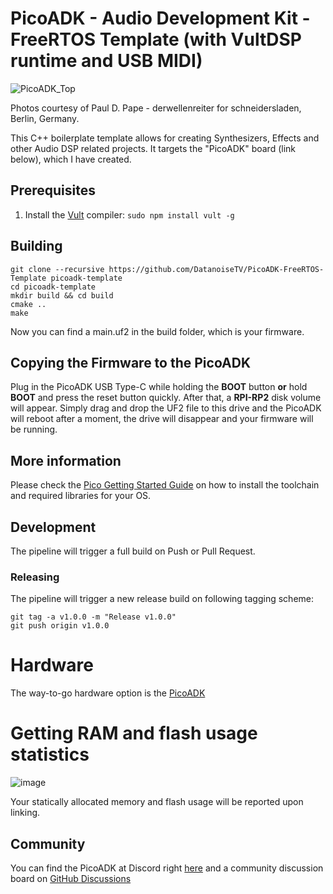 # PicoADK - Audio Development Kit - FreeRTOS Template (with VultDSP runtime and USB MIDI)

![PicoADK_Top](https://user-images.githubusercontent.com/6614616/204331473-485c4a37-0c32-4387-92df-22c15a2e22aa.jpg)

Photos courtesy of Paul D. Pape - derwellenreiter for schneidersladen, Berlin, Germany. 

This C++ boilerplate template allows for creating Synthesizers, Effects and other Audio DSP related projects. It targets the "PicoADK" board (link below), which I have created.
## Prerequisites

1. Install the [Vult](https://github.com/vult-dsp/vult/) compiler: `sudo npm install vult -g`

## Building 
```
git clone --recursive https://github.com/DatanoiseTV/PicoADK-FreeRTOS-Template picoadk-template
cd picoadk-template
mkdir build && cd build
cmake ..
make
```
Now you can find a main.uf2 in the build folder, which is your firmware.

## Copying the Firmware to the PicoADK

Plug in the PicoADK USB Type-C while holding the **BOOT** button **or** hold **BOOT** and press the reset button quickly.
After that, a **RPI-RP2** disk volume will appear. Simply drag and drop the UF2 file to this drive and the PicoADK will
reboot after a moment, the drive will disappear and your firmware will be running.

## More information

Please check the [Pico Getting Started Guide](https://datasheets.raspberrypi.com/pico/getting-started-with-pico.pdf) on how to install the toolchain and required libraries for your OS.

## Development

The pipeline will trigger a full build on Push or Pull Request.

### Releasing

The pipeline will trigger a new release build on following tagging scheme:

```
git tag -a v1.0.0 -m "Release v1.0.0"
git push origin v1.0.0
```

# Hardware

The way-to-go hardware option is the [PicoADK](https://github.com/DatanoiseTV/PicoADK-Hardware)

# Getting RAM and flash usage statistics

![image](https://user-images.githubusercontent.com/6614616/203217505-7b235539-9cc0-42c1-a4ca-f910ef306fb1.png)

Your statically allocated memory and flash usage will be reported upon linking.

## Community

You can find the PicoADK at Discord right [here](https://discord.gg/BsHUEdStMt) and a community discussion board on [GitHub Discussions](https://github.com/DatanoiseTV/PicoADK-Hardware/discussions)
